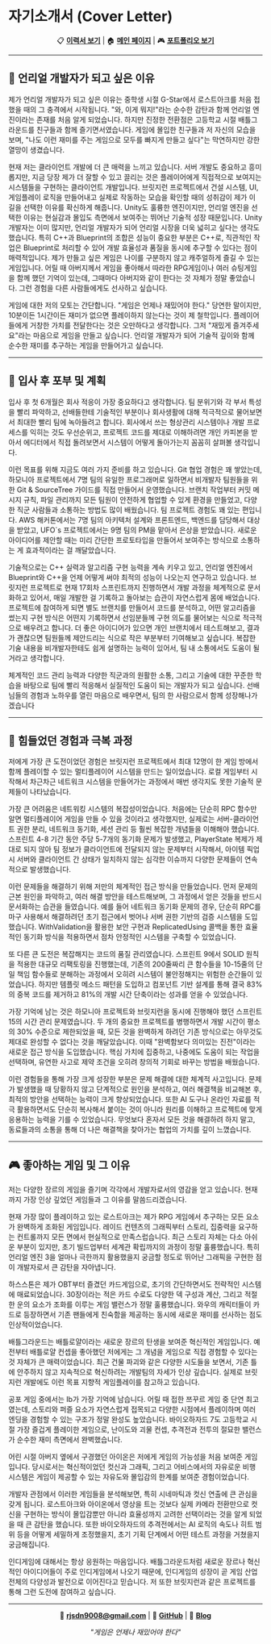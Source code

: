 # 자기소개서 (Cover Letter)

<div align="center">

📋 **[이력서 보기](./KimGunwoo-Resume.md)** | 🏠 **[메인 페이지](./README.md)** | 🎮 **[포트폴리오 보기](https://github.com/genwo123/Game-Dev-Portfolio)**

</div>

---

## 🎯 언리얼 개발자가 되고 싶은 이유

제가 언리얼 개발자가 되고 싶은 이유는 중학생 시절 G-Star에서 로스트아크를 처음 접했을 때의 그 충격에서 시작됩니다. "와, 이게 뭐지!"라는 순수한 감탄과 함께 언리얼 엔진이라는 존재를 처음 알게 되었습니다. 하지만 진정한 전환점은 고등학교 시절 배틀그라운드를 친구들과 함께 즐기면서였습니다. 게임에 몰입한 친구들과 저 자신의 모습을 보며, "나도 이런 재미를 주는 게임으로 모두를 빠지게 만들고 싶다"는 막연하지만 강한 열망이 생겼습니다.

현재 저는 클라이언트 개발에 더 큰 매력을 느끼고 있습니다. 서버 개발도 중요하고 흥미롭지만, 지금 당장 제가 더 잘할 수 있고 끌리는 것은 플레이어에게 직접적으로 보여지는 시스템들을 구현하는 클라이언트 개발입니다. 브릿지런 프로젝트에서 건설 시스템, UI, 게임플레이 로직을 만들어내고 실제로 작동하는 모습을 확인할 때의 성취감이 제가 이 길을 선택한 이유를 확신하게 해줍니다.
Unity도 훌륭한 엔진이지만, 언리얼 엔진을 선택한 이유는 현실감과 몰입도 측면에서 보여주는 뛰어난 기술적 성장 때문입니다. Unity 개발자는 이미 많지만, 언리얼 개발자가 되어 언리얼 시장을 더욱 넓히고 싶다는 생각도 했습니다. 특히 C++과 Blueprint의 조합은 성능이 중요한 부분은 C++로, 직관적인 작업은 Blueprint로 처리할 수 있어 개발 효율성과 품질을 동시에 추구할 수 있다는 점이 매력적입니다.
제가 만들고 싶은 게임은 나이를 구분하지 않고 캐주얼하게 즐길 수 있는 게임입니다. 어릴 때 아버지께서 게임을 좋아해서 따라한 RPG게임이나 여러 슈팅게임을 함께 했던 기억이 있는데, 그때마다 아버지와 같이 한다는 것 자체가 정말 좋았습니다. 그런 경험을 다른 사람들에게도 선사하고 싶습니다.

게임에 대한 저의 모토는 간단합니다. "게임은 언제나 재밌어야 한다." 당연한 말이지만, 10분이든 1시간이든 재미가 없으면 플레이하지 않는다는 것이 제 철학입니다. 플레이어들에게 거창한 가치를 전달한다는 것은 오만하다고 생각합니다. 그저 "재밌게 즐겨주세요"라는 마음으로 게임을 만들고 싶습니다. 언리얼 개발자가 되어 기술적 깊이와 함께 순수한 재미를 추구하는 게임을 만들어가고 싶습니다.

---

## 💼 입사 후 포부 및 계획

입사 후 첫 6개월은 회사 적응이 가장 중요하다고 생각합니다. 팀 분위기와 각 부서 특성을 빨리 파악하고, 선배들한테 기술적인 부분이나 회사생활에 대해 적극적으로 물어보면서 최대한 빨리 팀에 녹아들려고 합니다. 회사에서 쓰는 형상관리 시스템이나 개발 프로세스를 익히는 것도 우선순위고, 프로젝트 코드를 제대로 이해하려면 개인 카피본을 받아서 에디터에서 직접 돌려보면서 시스템이 어떻게 돌아가는지 꼼꼼히 살펴볼 생각입니다.

이런 목표를 위해 지금도 여러 가지 준비를 하고 있습니다. Git 협업 경험은 꽤 쌓았는데, 하모니아 프로젝트에서 7명 팀의 유일한 프로그래머로 일하면서 비개발자 팀원들을 위한 Git & SourceTree 가이드를 직접 만들어서 운영했습니다. 브랜치 작업부터 커밋 메시지 규칙, 파일 관리까지 모든 팀원이 안전하게 협업할 수 있게 환경을 만들었고, 다양한 직군 사람들과 소통하는 방법도 많이 배웠습니다.
팀 프로젝트 경험도 꽤 있는 편입니다. AWS 해커톤에서는 7명 팀의 아키텍처 설계와 프론트엔드, 백엔드를 담당해서 대상을 받았고, UFO`s 프로젝트에서는 9명 팀의 PM을 맡아서 은상을 받았습니다. 새로운 아이디어를 제안할 때는 미리 간단한 프로토타입을 만들어서 보여주는 방식으로 소통하는 게 효과적이라는 걸 깨달았습니다.

기술적으로는 C++ 실력과 알고리즘 구현 능력을 계속 키우고 있고, 언리얼 엔진에서 Blueprint와 C++을 언제 어떻게 써야 최적의 성능이 나오는지 연구하고 있습니다. 브릿지런 프로젝트로 현재 17회차 스프린트까지 진행하면서 개발 과정을 체계적으로 문서화하고 있어서, 매일 개발한 걸 기록하고 돌아보는 습관이 자연스럽게 몸에 배었습니다.
프로젝트에 참여하게 되면 별도 브랜치를 만들어서 코드를 분석하고, 어떤 알고리즘을 썼는지 구현 방식은 어떤지 기록하면서 선임분들께 구현 의도를 물어보는 식으로 적극적으로 배우려고 합니다. 더 좋은 아이디어가 있으면 개인 브랜치에서 테스트해보고, 결과가 괜찮으면 팀원들께 제안드리는 식으로 작은 부분부터 기여해보고 싶습니다. 복잡한 기술 내용을 비개발자한테도 쉽게 설명하는 능력이 있어서, 팀 내 소통에서도 도움이 될 거라고 생각합니다.

체계적인 코드 관리 능력과 다양한 직군과의 원활한 소통, 그리고 기술에 대한 꾸준한 학습을 바탕으로 팀에 빨리 적응해서 실질적인 도움이 되는 개발자가 되고 싶습니다. 선배님들의 경험과 노하우를 열린 마음으로 배우면서, 팀의 한 사람으로서 함께 성장해나가겠습니다

---

## 💪 힘들었던 경험과 극복 과정

저에게 가장 큰 도전이었던 경험은 브릿지런 프로젝트에서 최대 12명이 한 게임 방에서 함께 플레이할 수 있는 멀티플레이어 시스템을 만드는 일이었습니다. 로컬 게임부터 시작해서 차근차근 네트워크 시스템을 만들어가는 과정에서 매번 생각지도 못한 기술적 문제들이 나타났습니다.

가장 큰 어려움은 네트워킹 시스템의 복잡성이었습니다. 처음에는 단순히 RPC 함수만 알면 멀티플레이어 게임을 만들 수 있을 것이라고 생각했지만, 실제로는 서버-클라이언트 권한 분리, 네트워크 동기화, 세션 관리 등 훨씬 복잡한 개념들을 이해해야 했습니다. 스프린트 4-8 기간 동안 주당 5-7개의 동기화 문제가 발생했고, PlayerState 복제가 제대로 되지 않아 팀 정보가 클라이언트에 전달되지 않는 문제부터 시작해서, 아이템 픽업 시 서버와 클라이언트 간 상태가 일치하지 않는 심각한 이슈까지 다양한 문제들이 연속적으로 발생했습니다.

이런 문제들을 해결하기 위해 저만의 체계적인 접근 방식을 만들었습니다. 먼저 문제의 근본 원인을 파악하고, 여러 해결 방안을 테스트해보며, 그 과정에서 얻은 것들을 반드시 문서화하는 습관을 들였습니다. 예를 들어 네트워크 동기화 문제의 경우, 단순히 RPC를 마구 사용해서 해결하려던 초기 접근에서 벗어나 서버 권한 기반의 검증 시스템을 도입했습니다. WithValidation을 활용한 보안 구현과 ReplicatedUsing 콜백을 통한 효율적인 동기화 방식을 적용하면서 점차 안정적인 시스템을 구축할 수 있었습니다.

또 다른 큰 도전은 복잡해지는 코드의 품질 관리였습니다. 스프린트 9에서 SOLID 원칙을 적용한 대규모 리팩토링을 진행했는데, 기존의 200줄짜리 큰 함수들을 10-15줄의 단일 책임 함수들로 분해하는 과정에서 오히려 시스템이 불안정해지는 위험한 순간들이 있었습니다. 하지만 템플릿 메소드 패턴을 도입하고 컴포넌트 기반 설계를 통해 결국 83%의 중복 코드를 제거하고 81%의 개발 시간 단축이라는 성과를 얻을 수 있었습니다.

가장 기억에 남는 것은 하모니아 프로젝트와 브릿지런을 동시에 진행해야 했던 스프린트 15의 시간 관리 문제였습니다. 두 개의 중요한 프로젝트를 병행하면서 개발 시간이 평소의 30% 수준으로 제한되었을 때, 모든 것을 완벽하게 하려던 기존 방식으로는 아무것도 제대로 완성할 수 없다는 것을 깨달았습니다. 이때 "완벽함보다 의미있는 진전"이라는 새로운 접근 방식을 도입했습니다. 핵심 가치에 집중하고, 나중에도 도움이 되는 작업을 선택하며, 유연한 사고로 제약 조건을 오히려 창의적 기회로 바꾸는 방법을 배웠습니다.

이런 경험들을 통해 가장 크게 성장한 부분은 문제 해결에 대한 체계적 사고입니다. 문제가 발생했을 때 당황하지 않고 단계적으로 원인을 분석하고, 여러 해결책을 비교해본 후, 최적의 방안을 선택하는 능력이 크게 향상되었습니다. 또한 AI 도구나 온라인 자료를 적극 활용하면서도 단순히 복사해서 붙이는 것이 아니라 원리를 이해하고 프로젝트에 맞게 응용하는 능력을 기를 수 있었습니다. 무엇보다 혼자서 모든 것을 해결하려 하지 말고, 동료들과의 소통을 통해 더 나은 해결책을 찾아가는 협업의 가치를 깊이 느꼈습니다.

---

## 🎮 좋아하는 게임 및 그 이유

저는 다양한 장르의 게임을 즐기며 각각에서 개발자로서의 영감을 얻고 있습니다. 현재까지 가장 인상 깊었던 게임들과 그 이유를 말씀드리겠습니다.

현재 가장 많이 플레이하고 있는 로스트아크는 제가 RPG 게임에서 추구하는 모든 요소가 완벽하게 조화된 게임입니다. 레이드 컨텐츠의 그래픽부터 스토리, 집중력을 요구하는 컨트롤까지 모든 면에서 현실적으로 만족스럽습니다. 최근 스토리 자체는 다소 아쉬운 부분이 있지만, 초기 빌드업부터 세계관 확립까지의 과정이 정말 훌륭했습니다. 특히 언리얼 엔진 3을 얼마나 극한까지 활용했을지 궁금할 정도로 뛰어난 그래픽을 구현한 점이 개발자로서 큰 감탄을 자아냅니다.

하스스톤은 제가 OBT부터 즐겼던 카드게임으로, 초기의 간단하면서도 전략적인 시스템에 매료되었습니다. 30장이라는 적은 카드 수로도 다양한 덱 구성과 계산, 그리고 적절한 운의 요소가 조화를 이루는 게임 밸런스가 정말 훌륭했습니다. 와우의 캐릭터들이 카드로 등장하면서 기존 팬들에게 친숙함을 제공하는 동시에 새로운 재미를 선사하는 점도 인상적이었습니다.

배틀그라운드는 배틀로얄이라는 새로운 장르의 탄생을 보여준 혁신적인 게임입니다. 예전부터 배틀로얄 컨셉을 좋아했던 저에게는 그 개념을 게임으로 직접 경험할 수 있다는 것 자체가 큰 매력이었습니다. 최근 건물 파괴와 같은 다양한 시도들을 보면서, 기존 틀에 안주하지 않고 지속적으로 혁신하려는 개발팀의 자세가 인상 깊습니다. 실제로 브릿지런 개발에도 이런 목표 지향적 게임플레이를 참고하고 있습니다.

공포 게임 중에서는 Ib가 가장 기억에 남습니다. 어릴 때 접한 쯔꾸르 게임 중 단연 최고였는데, 스토리와 퍼즐 요소가 자연스럽게 접목되고 다양한 시점에서 플레이하며 여러 엔딩을 경험할 수 있는 구조가 정말 완성도 높았습니다. 바이오하자드 7도 고등학교 시절 가장 즐겁게 플레이한 게임으로, 난이도와 괴물 컨셉, 추격전과 전투의 절묘한 밸런스가 순수한 재미 측면에서 완벽했습니다.

어린 시절 아버지 옆에서 구경했던 아이온은 저에게 게임의 가능성을 처음 보여준 게임입니다. 당시로서는 혁신적이었던 컷신과 그래픽, 그리고 어비스에서의 자유로운 비행 시스템은 게임이 제공할 수 있는 자유도와 몰입감의 한계를 보여준 경험이었습니다.

개발자 관점에서 이러한 게임들을 분석해보면, 특히 시네마틱과 컷신 연출에 큰 관심을 갖게 됩니다. 로스트아크와 아이온에서 영상을 트는 것보다 실제 카메라 전환만으로 컷신을 구현하는 방식이 몰입감뿐만 아니라 효율성까지 고려한 선택이라는 것을 알게 되었을 때 큰 감탄을 했습니다. 또한 바이오하자드의 추격전에서는 AI 로직의 속도나 히트 범위 등을 어떻게 세밀하게 조정했을지, 초기 기획 단계에서 어떤 테스트 과정을 거쳤을지 궁금해집니다.

인디게임에 대해서는 항상 응원하는 마음입니다. 배틀그라운드처럼 새로운 장르나 혁신적인 아이디어들이 주로 인디게임에서 나오기 때문에, 인디게임의 성장이 곧 게임 산업 전체의 다양성과 발전으로 이어진다고 믿습니다. 저 또한 브릿지런과 같은 프로젝트를 통해 그런 도전에 참여하고 싶습니다.

---

<div align="center">

📧 **rjsdn9008@gmail.com** | 🐙 **[GitHub](https://github.com/genwo123)** | 📝 **[Blog](https://www.notion.so/woogun/)**

*"게임은 언제나 재밌어야 한다"*

</div>
